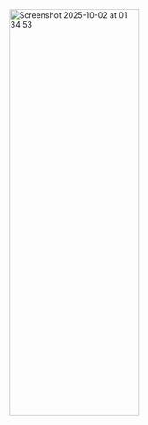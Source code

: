 <img width="233" height="727" alt="Screenshot 2025-10-02 at 01 34 53" src="https://github.com/user-attachments/assets/1df5a58b-2dca-48ba-bea4-9539b9cde5c3" />
